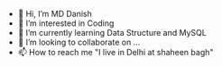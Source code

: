 - 👋 Hi, I’m MD Danish 
- 👀 I’m interested in Coding
- 🌱 I’m currently learning Data Structure and MySQL
- 💞️ I’m looking to collaborate on ...
- 📫 How to reach me "I live in Delhi at shaheen bagh"

<!---
Ammarsaifi/Ammarsaifi is a ✨ special ✨ repository because its `README.md` (this file) appears on your GitHub profile.
You can click the Preview link to take a look at your changes.
--->
